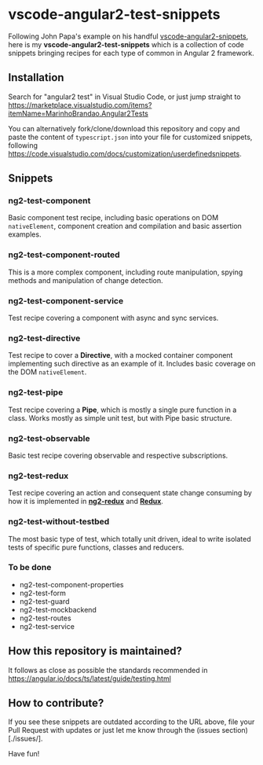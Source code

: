 # vscode-angular2-test-snippets

Following John Papa's example on his handful [vscode-angular2-snippets](https://github.com/johnpapa/vscode-angular2-snippets),
here is my **vscode-angular2-test-snippets** which is a collection of code snippets bringing recipes for each type of common
in Angular 2 framework.

## Installation

Search for "angular2 test" in Visual Studio Code, or just jump straight to 
https://marketplace.visualstudio.com/items?itemName=MarinhoBrandao.Angular2Tests

You can alternatively fork/clone/download this repository and copy and paste the content of
`typescript.json` into your file for customized snippets, following 
https://code.visualstudio.com/docs/customization/userdefinedsnippets.

## Snippets

### ng2-test-component

Basic component test recipe, including basic operations on DOM `nativeElement`, component
creation and compilation and basic assertion examples.

### ng2-test-component-routed

This is a more complex component, including route manipulation, spying methods and manipulation
of change detection.

### ng2-test-component-service

Test recipe covering a component with async and sync services.

### ng2-test-directive

Test recipe to cover a **Directive**, with a mocked container component implementing such 
directive as an example of it. Includes basic coverage on the DOM `nativeElement`.

### ng2-test-pipe

Test recipe covering a **Pipe**, which is mostly a single pure function in a class. Works
mostly as simple unit test, but with Pipe basic structure.

### ng2-test-observable

Basic test recipe covering observable and respective subscriptions.

### ng2-test-redux

Test recipe covering an action and consequent state change consuming by how it is implemented in
**[ng2-redux](https://github.com/angular-redux/ng2-redux/)** and
**[Redux](http://redux.js.org/)**.

### ng2-test-without-testbed

The most basic type of test, which totally unit driven, ideal to write isolated tests of
specific pure functions, classes and reducers.

### To be done

- ng2-test-component-properties
- ng2-test-form
- ng2-test-guard
- ng2-test-mockbackend
- ng2-test-routes
- ng2-test-service

## How this repository is maintained?

It follows as close as possible the standards recommended in
https://angular.io/docs/ts/latest/guide/testing.html

## How to contribute?

If you see these snippets are outdated according to the URL above, file your Pull Request with updates or just
let me know through the (issues section)[./issues/].

Have fun! 
